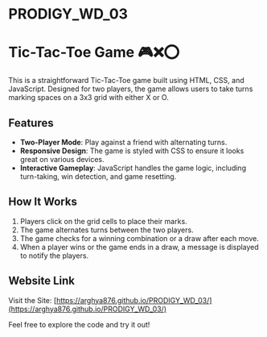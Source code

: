 # PRODIGY_WD_03

# Tic-Tac-Toe Game 🎮❌⭕

This is a straightforward Tic-Tac-Toe game built using HTML, CSS, and JavaScript. Designed for two players, the game allows users to take turns marking spaces on a 3x3 grid with either X or O.

## Features

- **Two-Player Mode**: Play against a friend with alternating turns.
- **Responsive Design**: The game is styled with CSS to ensure it looks great on various devices.
- **Interactive Gameplay**: JavaScript handles the game logic, including turn-taking, win detection, and game resetting.

## How It Works

1. Players click on the grid cells to place their marks.
2. The game alternates turns between the two players.
3. The game checks for a winning combination or a draw after each move.
4. When a player wins or the game ends in a draw, a message is displayed to notify the players.

## Website Link

Visit the Site: [https://arghya876.github.io/PRODIGY_WD_03/](https://arghya876.github.io/PRODIGY_WD_03/)

Feel free to explore the code and try it out!
